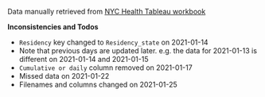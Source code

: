 

Data manually retrieved from [NYC Health Tableau workbook](https://public.tableau.com/profile/integrated.data.team#!/vizhome/COVID-19VaccineTracker/NYCDailyUpdate)

**Inconsistencies and Todos**

- `Residency` key changed to `Residency_state` on 2021-01-14
- Note that previous days are updated later. e.g. the data for 2021-01-13 is different on 2021-01-14 and 2021-01-15
- `Cumulative or daily` column removed on 2021-01-17
- Missed data on 2021-01-22
- Filenames and columns changed on 2021-01-25